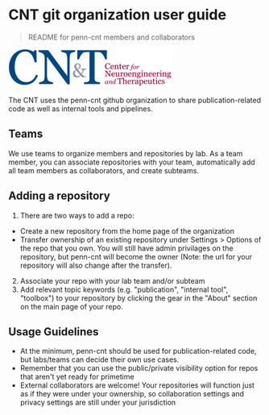 # CNT git organization user guide
> README for penn-cnt members and collaborators

![CNT logo](logo.png)

The CNT uses the penn-cnt github organization to share publication-related code as well as internal tools and pipelines.  

## Teams
We use teams to organize members and repositories by lab. As a team member, you can associate repositories with your team, automatically add all team members as collaborators, and create subteams. 

## Adding a repository
1. There are two ways to add a repo: 
  * Create a new repository from the home page of the organization
  * Transfer ownership of an existing repository under Settings > Options of the repo that you own. You will still have admin privilages on the repository, but penn-cnt will become the owner (Note: the url for your repository will also change after the transfer). 
2. Associate your repo with your lab team and/or subteam
3. Add relevant topic keywords (e.g. "publication", "internal tool", "toolbox") to your repository by clicking the gear in the "About" section on the main page of your repo. 

## Usage Guidelines 

- At the minimum, penn-cnt should be used for publication-related code, but labs/teams can decide their own use cases. 
- Remember that you can use the public/private visibility option for repos that aren't yet ready for primetime
- External collaborators are welcome! Your repositories will function just as if they were under your ownership, so collaboration settings and privacy settings are still under your jurisdiction



